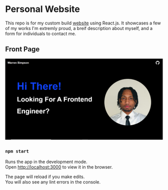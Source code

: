 # Personal Website

This repo is for my custom build [website](https://warrensimpson.io) using React.js. It showcases a few of my works I'm extremly proud,  a breif description about myself, and a form for individuals to contact me.

## Front Page
![](public/Website.png)    


### `npm start`

Runs the app in the development mode.\
Open [http://localhost:3000](http://localhost:3000) to view it in the browser.

The page will reload if you make edits.\
You will also see any lint errors in the console.
